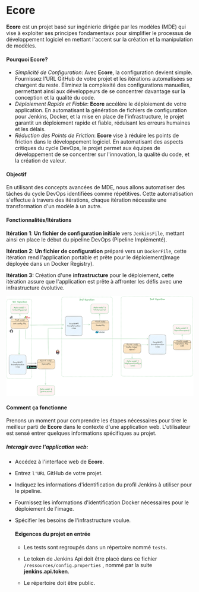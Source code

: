 # Ecore

**Ecore** est un projet basé sur ingénierie dirigée par les modèles (MDE) qui vise à exploiter ses principes fondamentaux pour simplifier le processus de développement logiciel en mettant l'accent sur la création et la manipulation de modèles.

#### Pourquoi Ecore?

- *Simplicité de Configuration*: Avec **Ecore**, la configuration devient simple. Fournissez l'URL GitHub de votre projet et les itérations automatisées se chargent du reste. Éliminez la complexité des configurations manuelles, permettant ainsi aux développeurs de se concentrer davantage sur la conception et la qualité du code.
- *Déploiement Rapide et Fiable*: **Ecore** accélère le déploiement de votre application. En automatisant la génération de fichiers de configuration pour Jenkins, Docker, et la mise en place de l'infrastructure, le projet garantit un déploiement rapide et fiable, réduisant les erreurs humaines et les délais.
- *Réduction des Points de Friction*: **Ecore** vise à réduire les points de friction dans le développement logiciel. En automatisant des aspects critiques du cycle DevOps, le projet permet aux équipes de développement de se concentrer sur l'innovation, la qualité du code, et la création de valeur.

#### Objectif

En utilisant des concepts avancées de MDE, nous allons automatiser des tâches du cycle DevOps identifiées comme répétitives. Cette automatisation s'effectue à travers des itérations, chaque itération nécessite une transformation d'un modèle à un autre.

#### Fonctionnalités/Itérations

**Itération 1**: **Un fichier de configuration initiale** vers `JenkinsFile`, mettant ainsi en place le début du pipeline DevOps (Pipeline Implémenté).

**Itération 2**: **Un fichier de configuration** préparé vers un `DockerFile`, cette itération rend l'application portable et prête pour le déploiement(Image déployée dans un Docker Registry).

**Itération 3:** Création d'une **infrastructure** pour le déploiement, cette itération assure que l'application est prête à affronter les défis avec une infrastructure évolutive.

![image-20231121234218017](./images/diagram1.png)

#### Comment ça fonctionne

Prenons un moment pour comprendre les étapes nécessaires pour tirer le meilleur parti de **Ecore** dans le contexte d'une application web. L'utilisateur est sensé entrer quelques informations spécifiques au projet.

##### Interagir avec l'application web: 

- Accédez à l'interface web de **Ecore**.

- Entrez `l'URL` GitHub de votre projet.

- Indiquez les informations d'identification du profil Jenkins à utiliser pour le pipeline.

- Fournissez les informations d'identification Docker nécessaires pour le déploiement de l'image.

- Spécifier les besoins de l'infrastructure voulue.

  
  
  
  
  #### Exigences du projet en entrée
  
  - Les tests sont regroupés dans un répertoire nommé `tests`.
  
  - Le token de Jenkins Api doit être placé dans ce fichier `/ressources/config.properties` , nommé par la suite **jenkins.api.token**.
  
  - Le répertoire doit être public.
  
    
  
  





